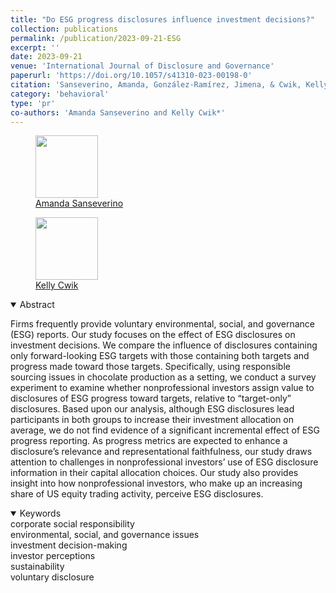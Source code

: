 ```yaml
---
title: "Do ESG progress disclosures influence investment decisions?"
collection: publications
permalink: /publication/2023-09-21-ESG
excerpt: ''
date: 2023-09-21
venue: 'International Journal of Disclosure and Governance'
paperurl: 'https://doi.org/10.1057/s41310-023-00198-0'
citation: 'Sanseverino, Amanda, González-Ramírez, Jimena, & Cwik, Kelly (2023). &quot;Teaching Environmental and Natural Resource Economics: A Review of the Economic Education LiteratureDo ESG progress disclosures influence investment decisions? &quot; <i>  International Journal of Disclosure and Governance </i>. 21: 107-126.'
category: 'behavioral'
type: 'pr'
co-authors: 'Amanda Sanseverino and Kelly Cwik*'
---
```


<body>
<div class="image-container">
        <figure>
            <img src="/images/co-authors/amanda_sanseverino.png" width="100" height="auto">
            <figcaption><a href="https://manhattan.edu/campus-directory/asanseverino02" target="_blank">Amanda Sanseverino</a></figcaption>
        </figure>
        <figure>
            <img src="/images/co-authors/kelly_cwik.png" width="100" height="auto">
            <figcaption><a href="https://www.linkedin.com/in/kellycwik/" target="_blank">Kelly Cwik</a></figcaption>
        </figure>   
        <!-- Add more images as needed -->
    </div>
</body>


<details open>
<summary>
Abstract
</summary>

<p>
Firms frequently provide voluntary environmental, social, and governance (ESG) reports. Our study focuses on the effect of ESG disclosures on investment decisions. We compare the influence of disclosures containing only forward-looking ESG targets with those containing both targets and progress made toward those targets. Specifically, using responsible sourcing issues in chocolate production as a setting, we conduct a survey experiment to examine whether nonprofessional investors assign value to disclosures of ESG progress toward targets, relative to “target-only” disclosures. Based upon our analysis, although ESG disclosures lead participants in both groups to increase their investment allocation on average, we do not find evidence of a significant incremental effect of ESG progress reporting. As progress metrics are expected to enhance a disclosure’s relevance and representational faithfulness, our study draws attention to challenges in nonprofessional investors’ use of ESG disclosure information in their capital allocation choices. Our study also provides insight into how nonprofessional investors, who make up an increasing share of US equity trading activity, perceive ESG disclosures.
</p>

</details>

<details open>
<summary>
Keywords
</summary>
corporate social responsibility <br> 
environmental, social, and governance issues<br>
investment decision-making <br>
investor perceptions <br>
sustainability <br>
voluntary disclosure <br>


</details>